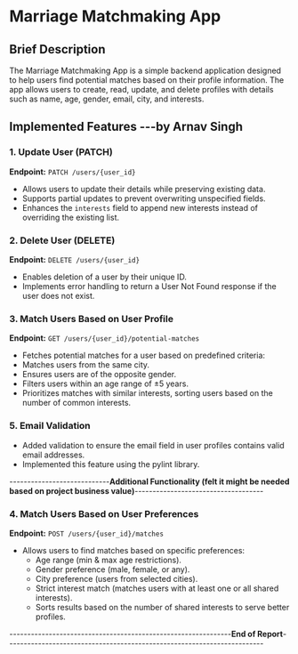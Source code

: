 # Marriage Matchmaking App

## Brief Description
The Marriage Matchmaking App is a simple backend application designed to help users find potential matches based on their profile information. The app allows users to create, read, update, and delete profiles with details such as name, age, gender, email, city, and interests.

## **Implemented Features ---by Arnav Singh**

### **1. Update User (PATCH)**
**Endpoint:** `PATCH /users/{user_id}`
  - Allows users to update their details while preserving existing data.
  - Supports partial updates to prevent overwriting unspecified fields.
  - Enhances the `interests` field to append new interests instead of overriding the existing list.

### **2. Delete User (DELETE)**
**Endpoint:** `DELETE /users/{user_id}`
  - Enables deletion of a user by their unique ID.
  - Implements error handling to return a User Not Found response if the user does not exist.

### **3. Match Users Based on User Profile**
**Endpoint:** `GET /users/{user_id}/potential-matches`
  - Fetches potential matches for a user based on predefined criteria:
  - Matches users from the same city.
  - Ensures users are of the opposite gender.
  - Filters users within an age range of ±5 years.
  - Prioritizes matches with similar interests, sorting users based on the number of common interests.
### **5. Email Validation**
  - Added validation to ensure the email field in user profiles contains valid email addresses.
  - Implemented this feature using the pylint library.

----------------------------**Additional Functionality (felt it might be needed based on project business value)**------------------------------------

### **4. Match Users Based on User Preferences**
**Endpoint:** `POST /users/{user_id}/matches`
- Allows users to find matches based on specific preferences:
  - Age range (min & max age restrictions).
  - Gender preference (male, female, or any).
  - City preference (users from selected cities).
  - Strict interest match (matches users with at least one or all shared interests).
  - Sorts results based on the number of shared interests to serve better profiles.  

--------------------------------------------------------------**End of Report**------------------------------------------------------------------------

